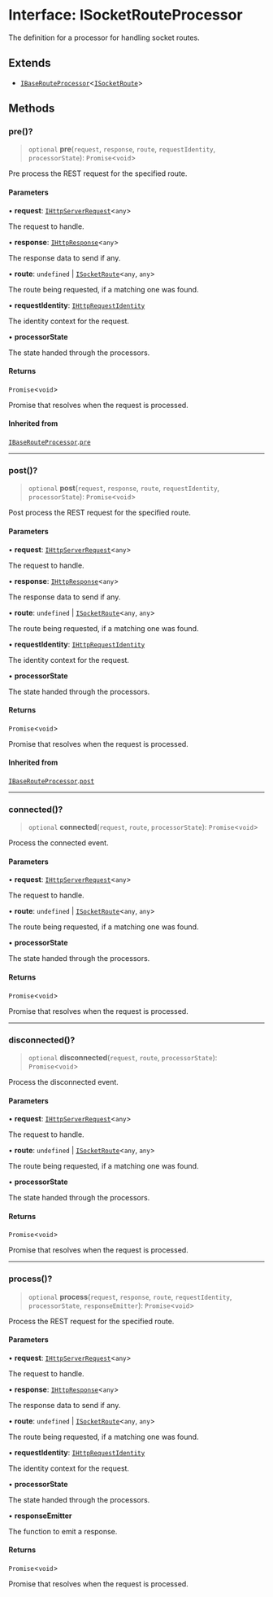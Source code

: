 # Interface: ISocketRouteProcessor

The definition for a processor for handling socket routes.

## Extends

- [`IBaseRouteProcessor`](IBaseRouteProcessor.md)\<[`ISocketRoute`](ISocketRoute.md)\>

## Methods

### pre()?

> `optional` **pre**(`request`, `response`, `route`, `requestIdentity`, `processorState`): `Promise`\<`void`\>

Pre process the REST request for the specified route.

#### Parameters

• **request**: [`IHttpServerRequest`](IHttpServerRequest.md)\<`any`\>

The request to handle.

• **response**: [`IHttpResponse`](IHttpResponse.md)\<`any`\>

The response data to send if any.

• **route**: `undefined` \| [`ISocketRoute`](ISocketRoute.md)\<`any`, `any`\>

The route being requested, if a matching one was found.

• **requestIdentity**: [`IHttpRequestIdentity`](IHttpRequestIdentity.md)

The identity context for the request.

• **processorState**

The state handed through the processors.

#### Returns

`Promise`\<`void`\>

Promise that resolves when the request is processed.

#### Inherited from

[`IBaseRouteProcessor`](IBaseRouteProcessor.md).[`pre`](IBaseRouteProcessor.md#pre)

***

### post()?

> `optional` **post**(`request`, `response`, `route`, `requestIdentity`, `processorState`): `Promise`\<`void`\>

Post process the REST request for the specified route.

#### Parameters

• **request**: [`IHttpServerRequest`](IHttpServerRequest.md)\<`any`\>

The request to handle.

• **response**: [`IHttpResponse`](IHttpResponse.md)\<`any`\>

The response data to send if any.

• **route**: `undefined` \| [`ISocketRoute`](ISocketRoute.md)\<`any`, `any`\>

The route being requested, if a matching one was found.

• **requestIdentity**: [`IHttpRequestIdentity`](IHttpRequestIdentity.md)

The identity context for the request.

• **processorState**

The state handed through the processors.

#### Returns

`Promise`\<`void`\>

Promise that resolves when the request is processed.

#### Inherited from

[`IBaseRouteProcessor`](IBaseRouteProcessor.md).[`post`](IBaseRouteProcessor.md#post)

***

### connected()?

> `optional` **connected**(`request`, `route`, `processorState`): `Promise`\<`void`\>

Process the connected event.

#### Parameters

• **request**: [`IHttpServerRequest`](IHttpServerRequest.md)\<`any`\>

The request to handle.

• **route**: `undefined` \| [`ISocketRoute`](ISocketRoute.md)\<`any`, `any`\>

The route being requested, if a matching one was found.

• **processorState**

The state handed through the processors.

#### Returns

`Promise`\<`void`\>

Promise that resolves when the request is processed.

***

### disconnected()?

> `optional` **disconnected**(`request`, `route`, `processorState`): `Promise`\<`void`\>

Process the disconnected event.

#### Parameters

• **request**: [`IHttpServerRequest`](IHttpServerRequest.md)\<`any`\>

The request to handle.

• **route**: `undefined` \| [`ISocketRoute`](ISocketRoute.md)\<`any`, `any`\>

The route being requested, if a matching one was found.

• **processorState**

The state handed through the processors.

#### Returns

`Promise`\<`void`\>

Promise that resolves when the request is processed.

***

### process()?

> `optional` **process**(`request`, `response`, `route`, `requestIdentity`, `processorState`, `responseEmitter`): `Promise`\<`void`\>

Process the REST request for the specified route.

#### Parameters

• **request**: [`IHttpServerRequest`](IHttpServerRequest.md)\<`any`\>

The request to handle.

• **response**: [`IHttpResponse`](IHttpResponse.md)\<`any`\>

The response data to send if any.

• **route**: `undefined` \| [`ISocketRoute`](ISocketRoute.md)\<`any`, `any`\>

The route being requested, if a matching one was found.

• **requestIdentity**: [`IHttpRequestIdentity`](IHttpRequestIdentity.md)

The identity context for the request.

• **processorState**

The state handed through the processors.

• **responseEmitter**

The function to emit a response.

#### Returns

`Promise`\<`void`\>

Promise that resolves when the request is processed.
